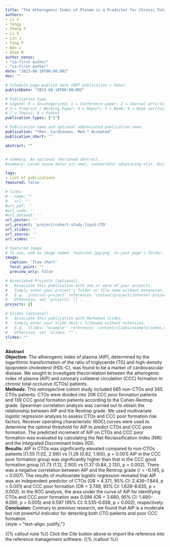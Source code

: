 ```yaml
---
title: "The Atherogenic Index of Plasma is a Predictor for Chronic Total Occlusion and Coronary Collateral Circulation Formation in CTOs Patients"
authors:
- Li Y
- fengy
- Zhong Y
- Li S
- Lin J
- Fang P
- Wan J
- Zhao M
author_notes:
- "co-first author"
- "co-first author"
date: "2023-08-18T00:00:00Z"
doi: ""

# Schedule page publish date (NOT publication's date).
publishDate: "2023-08-18T00:00:00Z"

# Publication type.
# Legend: 0 = Uncategorized; 1 = Conference paper; 2 = Journal article;
# 3 = Preprint / Working Paper; 4 = Report; 5 = Book; 6 = Book section;
# 7 = Thesis; 8 = Patent
publication_types: ["2"]

# Publication name and optional abbreviated publication name.
publication: "*Rev. Cardiovasc. Med.* Accepted"
publication_short: ""

abstract: ""


# Summary. An optional shortened abstract.
#summary: Lorem ipsum dolor sit amet, consectetur adipiscing elit. Duis posuere tellus ac convallis placerat. Proin tincidunt magna sed ex sollicitudin condimentum.

tags:
- List of publications
featured: false

# links:
# - name: ""
#   url: ""
#url_pdf: ''
#url_code: ''
#url_dataset: ''
url_poster: ''
url_project: 'project/cohort-study-lipid-CTO'
url_slides: ''
url_source: ''
url_video: ''

# Featured image
# To use, add an image named `featured.jpg/png` to your page's folder. 
image:
  caption: 'flow chart'
  focal_point: ""
  preview_only: false

# Associated Projects (optional).
#   Associate this publication with one or more of your projects.
#   Simply enter your project's folder or file name without extension.
#   E.g. `internal-project` references `content/project/internal-project/index.md`.
#   Otherwise, set `projects: []`.
projects: []

# Slides (optional).
#   Associate this publication with Markdown slides.
#   Simply enter your slide deck's filename without extension.
#   E.g. `slides: "example"` references `content/slides/example/index.md`.
#   Otherwise, set `slides: ""`.
slides: ""
---
```

**Abstract**  
**Objective:** The atherogenic index of plasma (AIP), determined by the logarithmic transformation of the ratio of triglyceride (TG) and high-density lipoprotein cholesterol (HDL-C), was found to be a marker of cardiovascular disease. We sought to investigate thecorrelation between the atherogenic index of plasma (AIP) and coronary collateral circulation (CCC) formation in chronic total occlusive (CTOs) patients.  
**Methods:** This retrospective cohort study included 665 non-CTOs and 345 CTOs patients. CTOs were divided into 206 CCC poor formation patients and 139 CCC good formation patients according to the Cohen-Rentrop grade. Spearman correlation analysis was carried out to obtain the relationship between AIP and the Rentrop grade. We used multivariate logistic regression analysis to assess CTOs and CCC poor formation risk factors. Receiver operating characteristic (ROC) curves were used to determine the optimal threshold for AIP to predict CTOs and CCC poor formation. The predicted increment of AIP on CTOs and CCC poor formation was evaluated by calculating the Net Reclassification Index (NRI) and the Integrated Discriminant Index (IDI).  
**Results:** AIP in CTOs was significantly elevated compared to non-CTOs patients [(1.55 (1.02, 2.59)) vs (1.26 (0.82, 1.90)), p < 0.001] AIP in the CCC poor formation group was significantly higher than that in the CCC good formation group [(1.73 (1.12, 2.90)) vs (1.37 (0.84, 2.13)), p = 0.002]. There was a negative correlation between AIP and the Rentrop grade (r = –0.145, p = 0.007). The results of multivariate logistic regression revealed that AIP was an independent predictor of CTOs (OR = 4.371, 95% CI: 2.436–7.844, p < 0.001) and CCC poor formation (OR = 3.749, 95% CI: 1.628–8.635, p = 0.002). In the ROC analysis, the area under the curve of AIP for identifying CTOs and CCC poor formation was 0.596 (OR = 3.680, 95% CI: 1.490–9.090, p = 0.005) and 0.597 (95% CI: 0.535–0.658, p = 0.002), respectively.  
**Conclusion:** Contrary to previous research, we found that AIP is a moderate but not powerful indicator for detecting both CTO patients and poor CCC formation.  
{style = "text-align: justify;"}

{{% callout note %}}
Click the _Cite_ button above to import the reference into the reference management software.
{{% /callout %}}

